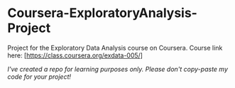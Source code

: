 Coursera-ExploratoryAnalysis-Project
====================================
Project for the Exploratory Data Analysis course on Coursera.
Course link here: [https://class.coursera.org/exdata-005/]

*I've created a repo for learning purposes only. Please don't copy-paste my code for your project!*
